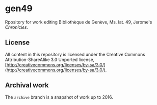 # gen49


Rpository for work editing Bibliothèque de Genève, Ms. lat. 49, Jerome's *Chronicles*.





## License

All content in this repository is licensed under the Creative Commons Attribution-ShareAlike 3.0 Unported license, [http://creativecommons.org/licenses/by-sa/3.0/](http://creativecommons.org/licenses/by-sa/3.0/).


## Archival work

The `archive` branch is a snapshot of work up to 2016.